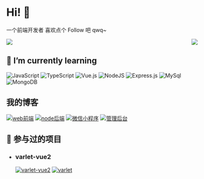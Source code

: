 # Hi! 👋

一个前端开发者 喜欢点个 Follow 吧 qwq~
<br>
<!-- [![Anurag's GitHub stats](https://github-readme-stats.vercel.app/api?username=litfa&count_private=true&locale=cn&show_icons=true)](https://github.com/anuraghazra/github-readme-stats) -->
<!-- [![Top Langs](https://github-readme-stats.vercel.app/api/top-langs/?username=litfa&locale=cn)](https://github.com/anuraghazra/github-readme-stats) -->
<a href="https://github.com/anuraghazra/github-readme-stats" >
  <img align="right" src="https://github-readme-stats.vercel.app/api?username=litfa&count_private=true&locale=cn&show_icons=true" >
  <img  src="https://github-readme-stats.vercel.app/api/top-langs/?username=litfa&locale=cn" />
</a>

## 🌱 I’m currently learning

![JavaScript](https://img.shields.io/badge/javascript-%23455.svg?style=for-the-badge&logo=javascript&logoColor=#f0dc4e)
![TypeScript](https://img.shields.io/badge/typescript-%23007ACC.svg?style=for-the-badge&logo=typescript&logoColor=white)
![Vue.js](https://img.shields.io/badge/vuejs-%2335495e.svg?style=for-the-badge&logo=vuedotjs&logoColor=%234FC08D)
![NodeJS](https://img.shields.io/badge/node.js-6DA55F?style=for-the-badge&logo=node.js&logoColor=white)
![Express.js](https://img.shields.io/badge/express.js-%23404d59.svg?style=for-the-badge&logo=express&logoColor=%2361DAFB)
![MySql](https://img.shields.io/badge/mysql-%23a78b31.svg?style=for-the-badge&logo=mysql&logoColor=%2361DAFB)
![MongoDB](https://img.shields.io/badge/mongodb-%23aa1.svg?style=for-the-badge&logo=mongodb&logoColor=%231f8435)

## 我的博客
  [![web前端](https://github-readme-stats.vercel.app/api/pin/?username=litfPress&repo=blog-v2&show_owner=true)](https://github.com/litfPress/blog-v2)
  [![node后端](https://github-readme-stats.vercel.app/api/pin/?username=litfPress&repo=blog-service&show_owner=true)](https://github.com/litfPress/blog-service)
  [![微信小程序](https://github-readme-stats.vercel.app/api/pin/?username=litfPress&repo=blog-miniprogram&show_owner=true)](https://github.com/litfPress/blog-miniprogram)
  [![管理后台](https://github-readme-stats.vercel.app/api/pin/?username=litfPress&repo=blog-admin&show_owner=true)](https://github.com/litfPress/blog-admin)
## 🔭 参与过的项目

- ### varlet-vue2
  [![varlet-vue2](https://github-readme-stats.vercel.app/api/pin/?username=varletjs&repo=varlet-vue2&show_owner=true)](https://github.com/varletjs/varlet-vue2)
  [![varlet](https://github-readme-stats.vercel.app/api/pin/?username=varletjs&repo=varlet&show_owner=true)](https://github.com/varletjs/varlet)


<!--
**litfa/litfa** is a ✨ _special_ ✨ repository because its `README.md` (this file) appears on your GitHub profile.

Here are some ideas to get you started:

- 🔭 I’m currently working on ...
- 🌱 I’m currently learning ...
- 👯 I’m looking to collaborate on ...
- 🤔 I’m looking for help with ...
- 💬 Ask me about ...
- 📫 How to reach me: ...
- 😄 Pronouns: ...
- ⚡ Fun fact: ...
-->
